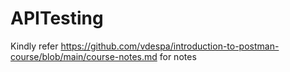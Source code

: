 # APITesting

Kindly refer https://github.com/vdespa/introduction-to-postman-course/blob/main/course-notes.md for notes
